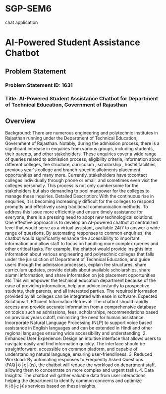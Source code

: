 # SGP-SEM6

chat application
# AI-Powered Student Assistance Chatbot

## Problem Statement
### **Problem Statement ID:** 1631  
### **Title:** AI-Powered Student Assistance Chatbot for Department of Technical Education, Government of Rajasthan

## **Overview**
Background: There are numerous engineering and polytechnic institutes in Rajasthan running under the Department of Technical Education, Government of Rajasthan. Notably, during the admission process, there is a significant increase in enquiries from various groups, including students, their parents, and other stakeholders. These enquiries cover a wide range of queries related to admission process, eligibility criteria, information about different colleges, fee structure, curriculum , scholarship , hostel facilities, previous year's college and branch-specific allotments placement opportunities and many more. Currently, stakeholders have tocontact colleges individually through phone or email, and sometimes even visit the colleges personally. This process is not only cumbersome for the stakeholders but also demanding to pool manpower for the colleges to manage these inquiries. Detailed Description: With the continuous rise in enquiries, it is becoming increasingly difficult for the colleges to respond promptly and effectively using traditional communication methods. To address this issue more efficiently and ensure timely assistance for everyone, there is a pressing need to adopt new technological solutions. One effective approach is to develop an AI-powered chatbot at centralized level that would serve as a virtual assistant, available 24/7 to answer a wide range of questions. By automating responses to common enquiries, the chatbot would significantly enhance the accessibility to important information and allow staff to focus on handling more complex queries and other critical tasks. For example, the chatbot would provide insights into information about various engineering and polytechnic colleges that falls under the jurisdiction of Department of Technical Education, and guide users through the admission processes, explain fee structures, share curriculum updates, provide details about available scholarships, share alumni information, and share information on job placement opportunities etc This will empower the technical education department because of the ease of providing information, help and advice instantly to prospective students, their parents, and all interested parties. The required information provided by all colleges can be integrated with ease in software. Expected Solutions: 1. Efficient Information Retrieval: The chatbot should rapidly access and provide accurate information from a comprehensive database on topics such as admissions, fees, scholarships, recommendations based on previous years cutoff, minimizing the need for human assistance. Incorporate Natural Language Processing (NLP) to support voice based assistance in English languages and can be extended in Hindi and other regional languages ensuring wide accessibility and understanding. 2. Enhanced User Experience: Design an intuitive interface that allows users to navigate easily and find information quickly. The interface should be straightforward, accessible on common platform, and capable of understanding natural language, ensuring user-friendliness. 3. Reduced Workload: By automating responses to Frequently Asked Questions (FAQ├ö├ç├ûs), the chatbot will reduce the workload on department staff, allowing them to concentrate on more complex and urgent tasks. 4. Data Insights: The chatbot will gather valuable data from user interactions, helping the department to identify common concerns and optimize it├ö├ç├ûs services based on these insights.
